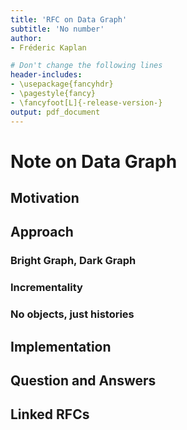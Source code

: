```yaml
---
title: 'RFC on Data Graph'
subtitle: 'No number'
author:
- Fréderic Kaplan

# Don't change the following lines
header-includes:
- \usepackage{fancyhdr}
- \pagestyle{fancy}
- \fancyfoot[L]{-release-version-}
output: pdf_document
---
```


# Note on Data Graph

## Motivation



## Approach

### Bright Graph, Dark Graph

### Incrementality 

### No objects, just histories

## Implementation

## Question and Answers 



## Linked RFCs

